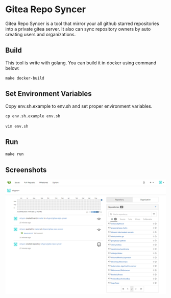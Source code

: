 # Gitea Repo Syncer

Gitea Repo Syncer is a tool that mirror your all github starred repositories into a private gitea server. It also can sync repository owners by auto creating users and organizations.

## Build

This tool is write with golang. You can build it in docker using command below:

```
make docker-build
```

## Set Environment Variables

Copy env.sh.example to env.sh and set proper environment variables.

```
cp env.sh.example env.sh

vim env.sh
```

## Run

```
make run
```

## Screenshots

![](./docs/ss_01.png)

